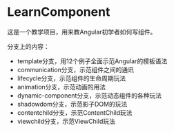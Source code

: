 # LearnComponent
这是一个教学项目，用来教Angular初学者如何写组件。

分支上的内容：

- template分支，用12个例子全面示范Angular的模板语法
- communication分支，示范组件之间的通讯
- lifecycle分支，示范组件的生命周期玩法
- animation分支，示范动画的用法
- dynamic-component分支，示范动态组件的各种玩法
- shadowdom分支，示范影子DOM的玩法
- contentchild分支，示范ContentChild玩法
- viewchild分支，示范ViewChild玩法